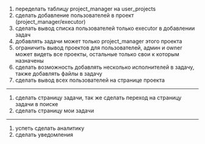 1. переделать таблицу project_manager на user_projects
2. сделать добавление пользователей в проект (project_manager/executor)
3. сделать вывод списка пользователей только executor в добавлении задач
4. добавлять задачи может только project_manager этого проекта
5. ограничить вывод проектов для пользователей, админ и owner может видеть все проекты, остальные только свои к которым назначены
6. сделать возможность добавлять несколько исполнителей в задачу, также добавлять файлы в задачу
7. сделать вывод всех пользователей на странице проекта

---

1. сделать страницу задачи, так же сделать переход на страницу задачи в поиске
2. сделать страницу мои задачи

---

1. успеть сделать аналитику
2. сделать уведомления
